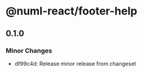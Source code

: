 # @numl-react/footer-help

## 0.1.0
### Minor Changes

- df99c4d: Release minor release from changeset
